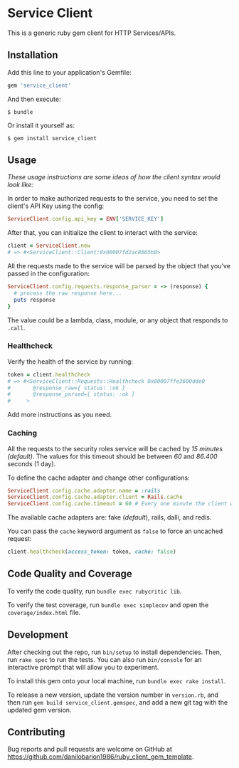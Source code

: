 # Service Client

This is a generic ruby gem client for HTTP Services/APIs.

## Installation

Add this line to your application's Gemfile:

```ruby
gem 'service_client'
```

And then execute:

    $ bundle

Or install it yourself as:

    $ gem install service_client

## Usage

_These usage instructions are some ideas of how the client syntax would look like:_


In order to make authorized requests to the service, you need to set the client's API Key using the config:

```ruby
ServiceClient.config.api_key = ENV['SERVICE_KEY']
```

After that, you can initialize the client to interact with the service:

```ruby
client = ServiceClient.new
# => #<ServiceClient::Client:0x00007fd2ac8665b0>
```

All the requests made to the service will be parsed by the object that you've passed in the configuration:

```ruby
ServiceClient.config.requests.response_parser = -> (response) {
  # process the raw response here...
  puts response
}
```

The value could be a lambda, class, module, or any object that responds to `.call`.

### Healthcheck

Verify the health of the service by running:

```ruby
token = client.healthcheck
# => #<ServiceClient::Requests::Healthcheck 0x00007ffe3600dde0
#       @response_raw={ status: :ok }
#       @response_parsed={ status: :ok }
#     >
```

Add more instructions as you need.

### Caching

All the requests to the security roles service will be cached by _15 minutes (default)_.
The values for this timeout should be between _60_ and _86.400_ seconds (1 day).

To define the cache adapter and change other configurations:

```ruby
ServiceClient.config.cache.adapter.name = :rails
ServiceClient.config.cache.adapter.client = Rails.cache
ServiceClient.config.cache.timeout = 60 # Every one minute the client will make an uncached request
```

The available cache adapters are: fake (_default_), rails, dalli, and redis.

You can pass the `cache` keyword argument as `false` to force an uncached request:

```ruby
client.healthcheck(access_token: token, cache: false)
```

## Code Quality and Coverage

To verify the code quality, run `bundle exec rubycritic lib`.

To verify the test coverage, run `bundle exec simplecov` and open the `coverage/index.html` file.

## Development

After checking out the repo, run `bin/setup` to install dependencies. Then, run `rake spec` to run the tests. You can also run `bin/console` for an interactive prompt that will allow you to experiment.

To install this gem onto your local machine, run `bundle exec rake install`.

To release a new version, update the version number in `version.rb`, and then run `gem build service_client.gemspec`,
and add a new git tag with the updated gem version.

## Contributing

Bug reports and pull requests are welcome on GitHub at https://github.com/danilobarion1986/ruby_client_gem_template.
